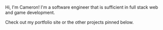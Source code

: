 Hi, I'm Cameron! I'm a software engineer that is sufficient in full stack web and game development.

Check out my portfolio site or the other projects pinned below.
